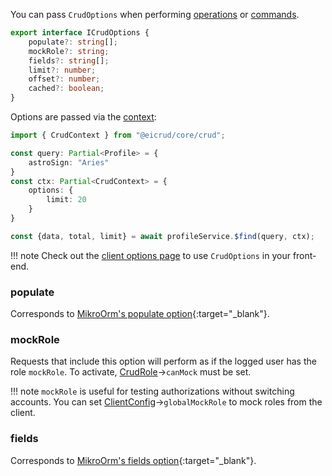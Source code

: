 You can pass `CrudOptions` when performing [operations](operations.md) or [commands](commands.md).

```typescript
export interface ICrudOptions {
    populate?: string[];
    mockRole?: string;
    fields?: string[];
    limit?: number;
    offset?: number;
    cached?: boolean;
}
```

Options are passed via the [context](../context.md):

```typescript
import { CrudContext } from "@eicrud/core/crud";

const query: Partial<Profile> = {
    astroSign: "Aries"
}
const ctx: Partial<CrudContext> = {
    options: {
        limit: 20
    }
}

const {data, total, limit} = await profileService.$find(query, ctx);
``` 

!!! note
    Check out the [client options page](../client/options.md) to use `CrudOptions` in your front-end.


### populate
Corresponds to [MikroOrm's populate option](https://mikro-orm.io/docs/populating-relations){:target="_blank"}.

### mockRole
Requests that include this option will perform as if the logged user has the role `mockRole`. To activate, [CrudRole](../security/roles.md)->`canMock` must be set.

!!! note 
    `mockRole` is useful for testing authorizations without switching accounts. You can set [ClientConfig](../client/setup.md)->`globalMockRole` to mock roles from the client.

### fields
Corresponds to [MikroOrm's fields option](https://mikro-orm.io/docs/entity-manager#partial-loading){:target="_blank"}.

### 

